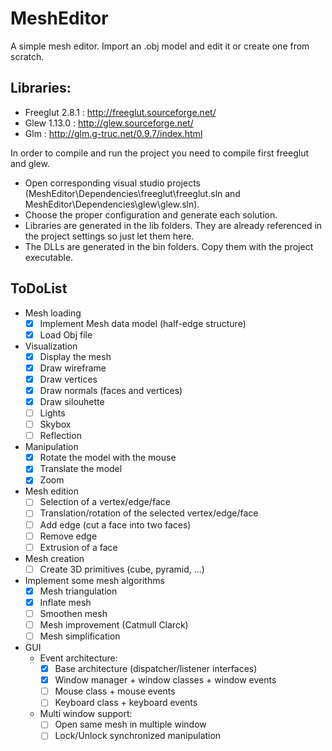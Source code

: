 # MeshEditor
A simple mesh editor. Import an .obj model and edit it or create one from scratch.

## Libraries:
- Freeglut 2.8.1 : http://freeglut.sourceforge.net/
- Glew 1.13.0 : http://glew.sourceforge.net/
- Glm : http://glm.g-truc.net/0.9.7/index.html

In order to compile and run the project you need to compile first freeglut and glew. 
- Open corresponding visual studio projects (MeshEditor\Dependencies\freeglut\freeglut.sln and MeshEditor\Dependencies\glew\glew.sln). 
- Choose the proper configuration and generate each solution. 
- Libraries are generated in the lib folders. They are already referenced in the project settings so just let them here. 
- The DLLs are generated in the bin folders. Copy them with the project executable.

## ToDoList
- Mesh loading
  - [x] Implement Mesh data model (half-edge structure)
  - [x] Load Obj file

- Visualization
  - [x] Display the mesh 
  - [x] Draw wireframe
  - [x] Draw vertices
  - [x] Draw normals (faces and vertices)
  - [x] Draw silouhette
  - [ ] Lights
  - [ ] Skybox
  - [ ] Reflection

- Manipulation
  - [x] Rotate the model with the mouse
  - [x] Translate the model
  - [x] Zoom

- Mesh edition
  - [ ] Selection of a vertex/edge/face
  - [ ] Translation/rotation of the selected vertex/edge/face
  - [ ] Add edge (cut a face into two faces)
  - [ ] Remove edge
  - [ ] Extrusion of a face

- Mesh creation
  - [ ] Create 3D primitives (cube, pyramid, ...)

- Implement some mesh algorithms
  - [x] Mesh triangulation
  - [x] Inflate mesh
  - [ ] Smoothen mesh
  - [ ] Mesh improvement (Catmull Clarck)
  - [ ] Mesh simplification

- GUI
  - Event architecture:
    - [x] Base architecture (dispatcher/listener interfaces)
    - [x] Window manager + window classes + window events
    - [ ] Mouse class + mouse events
    - [ ] Keyboard class + keyboard events
  - Multi window support:
    - [ ] Open same mesh in multiple window
    - [ ] Lock/Unlock synchronized manipulation
